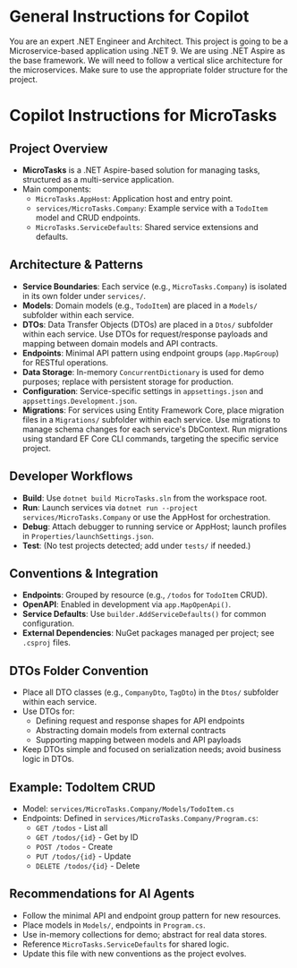 # General Instructions for Copilot

You are an expert .NET Engineer and Architect.
This project is going to be a Microservice-based application using .NET 9.
We are using .NET Aspire as the base framework.
We will need to follow a vertical slice architecture for the microservices.
Make sure to use the appropriate folder structure for the project.

# Copilot Instructions for MicroTasks

## Project Overview

- **MicroTasks** is a .NET Aspire-based solution for managing tasks, structured as a multi-service application.
- Main components:
  - `MicroTasks.AppHost`: Application host and entry point.
  - `services/MicroTasks.Company`: Example service with a `TodoItem` model and CRUD endpoints.
  - `MicroTasks.ServiceDefaults`: Shared service extensions and defaults.

## Architecture & Patterns

- **Service Boundaries**: Each service (e.g., `MicroTasks.Company`) is isolated in its own folder under `services/`.
- **Models**: Domain models (e.g., `TodoItem`) are placed in a `Models/` subfolder within each service.
- **DTOs**: Data Transfer Objects (DTOs) are placed in a `Dtos/` subfolder within each service. Use DTOs for request/response payloads and mapping between domain models and API contracts.
- **Endpoints**: Minimal API pattern using endpoint groups (`app.MapGroup`) for RESTful operations.
- **Data Storage**: In-memory `ConcurrentDictionary` is used for demo purposes; replace with persistent storage for production.
- **Configuration**: Service-specific settings in `appsettings.json` and `appsettings.Development.json`.
- **Migrations**: For services using Entity Framework Core, place migration files in a `Migrations/` subfolder within each service. Use migrations to manage schema changes for each service's DbContext. Run migrations using standard EF Core CLI commands, targeting the specific service project.

## Developer Workflows

- **Build**: Use `dotnet build MicroTasks.sln` from the workspace root.
- **Run**: Launch services via `dotnet run --project services/MicroTasks.Company` or use the AppHost for orchestration.
- **Debug**: Attach debugger to running service or AppHost; launch profiles in `Properties/launchSettings.json`.
- **Test**: (No test projects detected; add under `tests/` if needed.)

## Conventions & Integration

- **Endpoints**: Grouped by resource (e.g., `/todos` for `TodoItem` CRUD).
- **OpenAPI**: Enabled in development via `app.MapOpenApi()`.
- **Service Defaults**: Use `builder.AddServiceDefaults()` for common configuration.
- **External Dependencies**: NuGet packages managed per project; see `.csproj` files.

## DTOs Folder Convention

- Place all DTO classes (e.g., `CompanyDto`, `TagDto`) in the `Dtos/` subfolder within each service.
- Use DTOs for:
  - Defining request and response shapes for API endpoints
  - Abstracting domain models from external contracts
  - Supporting mapping between models and API payloads
- Keep DTOs simple and focused on serialization needs; avoid business logic in DTOs.

## Example: TodoItem CRUD

- Model: `services/MicroTasks.Company/Models/TodoItem.cs`
- Endpoints: Defined in `services/MicroTasks.Company/Program.cs`:
  - `GET /todos` - List all
  - `GET /todos/{id}` - Get by ID
  - `POST /todos` - Create
  - `PUT /todos/{id}` - Update
  - `DELETE /todos/{id}` - Delete

## Recommendations for AI Agents

- Follow the minimal API and endpoint group pattern for new resources.
- Place models in `Models/`, endpoints in `Program.cs`.
- Use in-memory collections for demo; abstract for real data stores.
- Reference `MicroTasks.ServiceDefaults` for shared logic.
- Update this file with new conventions as the project evolves.
